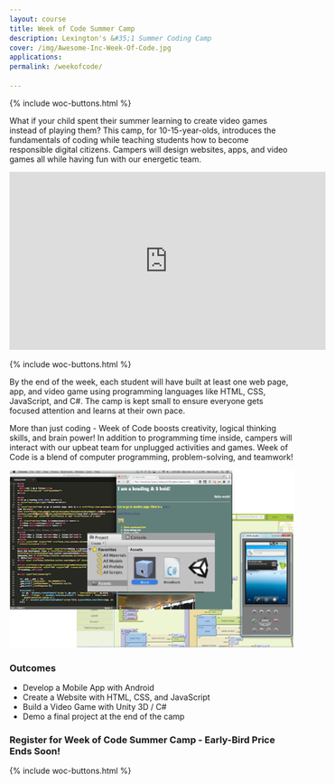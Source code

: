 ```yaml
---
layout: course
title: Week of Code Summer Camp
description: Lexington's &#35;1 Summer Coding Camp
cover: /img/Awesome-Inc-Week-Of-Code.jpg
applications: 
permalink: /weekofcode/

---
```


{% include woc-buttons.html %}

What if your child spent their summer learning to create video games instead of playing them? This camp, for 10-15-year-olds, introduces the fundamentals of coding while teaching students how to become responsible digital citizens. Campers will design websites, apps, and video games all while having fun with our energetic team.

<div class="embed-responsive embed-responsive-16by9"><iframe width="560" height="315" src="https://www.youtube.com/embed/daWr1oOWd-Y" frameborder="0" allowfullscreen></iframe></div>

{% include woc-buttons.html %}

By the end of the week, each student will have built at least one web page, app, and video game using programming languages like HTML, CSS, JavaScript, and C#. The camp is kept small to ensure everyone gets focused attention and learns at their own pace.

More than just coding - Week of Code boosts creativity, logical thinking skills, and brain power! In addition to programming time inside, campers will interact with our upbeat team for unplugged activities and games. Week of Code is a blend of computer programming, problem-solving, and teamwork!

<img alt="Week of Code screenshots of app, game, website" src="/img/weekofcode_screenshots.png" class="img-responsive">

### Outcomes

- Develop a Mobile App with Android
- Create a Website with HTML, CSS, and JavaScript
- Build a Video Game with Unity 3D / C#
- Demo a final project at the end of the camp

### Register for Week of Code Summer Camp - Early-Bird Price Ends Soon! 
{% include woc-buttons.html %}
